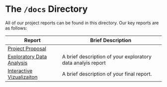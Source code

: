 
# The `/docs` Directory

All of our project reports can be found in this directory. Our key reports are 
as follows: 


|Report | Brief Description|
|---------------| -----------------|
|[Project Proposal](./p01-proposal.md) | 
|[Exploratory Data Analysis](./xxx) | A brief description of your exploratory data analyis report
|[Interactive Vizualizaiton](./xxx) | A brief description of your final report. 


